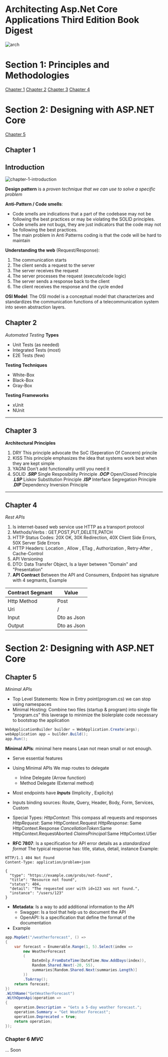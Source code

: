 # Architecting Asp.Net Core Applications Third Edition Book Digest
![arch](./arch.core.png)
# Section 1: Principles and Methodologies
[Chapter 1](#chapter-1)
[Chapter 2](#chapter-2)
[Chapter 3](#chapter-3)
[Chapter 4](#chapter-4)
# Section 2: Designing with ASP.NET Core
[Chapter 5](#chapter-5)

## Chapter 1

## Introduction

![chapter-1-introduction](chapter-1.png)

**Design pattern** is a _proven technique that we can use to solve a specific problem_

**Anti-Pattern / Code smells**: 
- Code smells are indications that a part of the codebase may not be following the  best practices or may be violating the SOLID principles.
- Code smells are not bugs, they are just indicators that the code may not be following the best practices.
- The main problem in Anti Patterns coding is that the code will be hard to maintain

**Understanding the web** (Request/Response):
  1. The communication starts
  2. The client sends a request to the server
  3. The server receives the request 
  4. The server processes the request (execute/code logic)
  5. The server sends a response back to the client
  6. The client receives the response and the cycle ended

**OSI Model**: The OSI model is a conceptual model that characterizes and standardizes the communication functions of a telecommunication system into seven abstraction layers.


## Chapter 2
*Automated Testing*
**Types**
- Unit Tests (as needed)
- Integrated Tests (most)
- E2E Tests (few)

**Testing Techniques**
- White-Box
- Black-Box
- Gray-Box

**Testing Frameworks**
- xUnit
- NUnit
---    
## Chapter 3
**Architectural Principles**
1. DRY
    This principle advocate the SoC (Seperation Of Concern) princile
2. KISS
    This principle emphasizes the idea that systems work best when they are kept simple 
3. YAGNI
    Don't add functionality untill you need it    
4. SOLID
.***SRP*** Single Resposibility Principle
.***OCP*** Open/Closed Principle
.***LSP*** Liskov Substitution Principle
.***ISP*** Interface Segregation Principle
.***DIP*** Dependency Inversion Principle

---

## Chapter 4
*Rest APIs*
1. Is internet-based web service use HTTP as a transport protocol
2. Methods/Verbs : GET,POST,PUT,DELETE,PATCH
3. HTTP Status Codes: 20X OK, 30X Redirection, 40X Client Side Errors, 50X Server Side Errors
4. HTTP Headers: Location , Allow , ETag , Authorization , Retry-After , Cache-Control
5. API Versioning
6. DTO: Data Transfer Object, Is a layer between "Domain" and "Presentation"
7. __API Contract__ Between the API and Consumers, Endpoint has signature with 4 segmants, Example

| Contract Segmant | Value |
| ---------------- | ----- |
| Http Method      | Post  |
| Uri              |  /    |
| Input            | Dto as Json  |
| Output           | Dto as Json  |


# Section 2: Designing with ASP.NET Core
## Chapter 5 
*Minimal APIs*
* Top Level Statements: Now in Entry point(program.cs) we can stop using namespaces
* Minimal Hosting: Combine two files (startup & program) into single file "program.cs" this laverage to minimize the biolerplate code necessary to bootstrap the application
```C#
WebApplicationBuilder builder = WebApplication.Create(args);
webApplication app = builder.Build();
app.Run();
```
**Minimal APIs**: minimal here means Lean not mean small or not enough.
- Serve essential features
- Using Minimal APIs We map routes to delegate
    - Inline Delegate (Arrow function)
    - Method Delegate (External method)
- Most endpoints have _**Inputs**_ (Implicity , Explicity)
- Inputs binding sources: Route, Query, Header, Body, Form, Services, Custom
- Special Types: 
    _HttpContext_: This compass all requests and responses
    _HttpRequest_: Same HttpContext.Request
    _HttpResponse_: Same HttpContext.Response
    _CancellationToken_:Same HttpContext.RequestAborted
    _ClaimsPrincipal_:Same HttpContext.USer

- **RFC 7807**: Is a specification for API error details as a _standardized format_
The typical response has: title, status, detail, instance
Example: 
```
HTTP/1.1 404 Not Found
Content-Type: application/problem+json

{
  "type": "https://example.com/probs/not-found",
  "title": "Resource not found",
  "status": 404,
  "detail": "The requested user with id=123 was not found.",
  "instance": "/users/123"
}
```
- **Metadata**: Is a way to add additional information to the API
    - Swagger: Is a tool that help us to document the API
    - OpenAPI: Is a specification that define the format of the documentation
- Example
```c#
app.MapGet("/weatherforecast", () =>
{
    var forecast = Enumerable.Range(1, 5).Select(index =>
        new WeatherForecast
        (
            DateOnly.FromDateTime(DateTime.Now.AddDays(index)),
            Random.Shared.Next(-20, 55),
            summaries[Random.Shared.Next(summaries.Length)]
        ))
        .ToArray();
    return forecast;
})
.WithName("GetWeatherForecast")
.WithOpenApi(operation =>
{
    operation.Description = "Gets a 5-day weather forecast.";
    operation.Summary = "Get Weather Forecast";
    operation.Deprecated = true;
    return operation;
});
```

### Chapter 6 *MVC*
... Soon